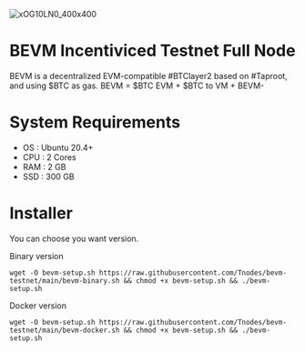 ![xOG10LN0_400x400](https://github.com/Tnodes/bevm-testnet/assets/83104623/232b0d2d-4ba1-4d1a-b1e4-344b62cc864f)

# BEVM Incentiviced Testnet Full Node
BEVM is a decentralized EVM-compatible #BTClayer2 based on #Taproot, and using $BTC as gas. BEVM = $BTC EVM + $BTC to VM + BEVM-

# System Requirements
- OS : Ubuntu 20.4+ 
- CPU : 2 Cores 
- RAM : 2 GB 
- SSD : 300 GB

# Installer
You can choose you want version.

Binary version
```
wget -O bevm-setup.sh https://raw.githubusercontent.com/Tnodes/bevm-testnet/main/bevm-binary.sh && chmod +x bevm-setup.sh && ./bevm-setup.sh
```
Docker version
```
wget -O bevm-setup.sh https://raw.githubusercontent.com/Tnodes/bevm-testnet/main/bevm-docker.sh && chmod +x bevm-setup.sh && ./bevm-setup.sh
```
